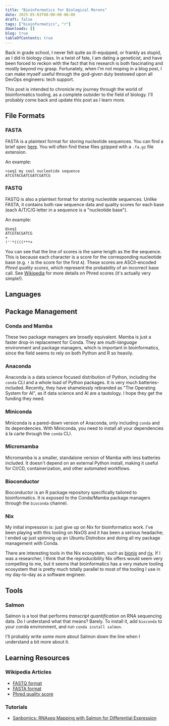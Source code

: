 ```yaml
---
title: "Bioinformatics for Biological Morons"
date: 2025-05-03T00:00:00-06:00
draft: false
tags: ["bioinformatics", "r"]
downloads: []
blog: true
tableOfContents: true
---
```


Back in grade school, I never felt quite as ill-equipped, or frankly as stupid, as I did in biology class. In a twist of fate, I am dating a geneticist, and have been forced to reckon with the fact that his research is both fascinating and mostly beyond my grasp. Fortunately, when I'm not moping in a blog post, I can make myself useful through the god-given duty bestowed upon all DevOps engineers: tech support.

This post is intended to chronicle my journey through the world of bioinformatics tooling, as a complete outsider to the field of biology. I'll probably come back and update this post as I learn more.

## File Formats

### FASTA

FASTA is a plaintext format for storing nucleotide sequences. You can find a brief spec [here](https://www.ncbi.nlm.nih.gov/genbank/fastaformat/). You will often find these files gzipped with a `.fa.gz` file extension.

An example:

```fasta
>seq1 my cool nucleotide sequence
ATCGTACGATCGATCGATCG
```

### FASTQ

FASTQ is also a plaintext format for storing nucleotide sequences. Unlike FASTA, it contains both raw sequence data and quality scores for each base (each A/T/C/G letter in a sequence is a "nucleotide base").

An example:
```fastq
@seq1
ATCGTACGATCG
+
!''*((((***+
```

You can see that the line of scores is the same length as the the sequence. This is because each character is a score for the corresponding nucleotide base (e.g. `!` is the score for the first `A`). These scores are ASCII-encoded _Phred quality scores_, which represent the probability of an incorrect base call. See [Wikipedia](https://en.wikipedia.org/wiki/Phred_quality_score) for more details on Phred scores (it's actually very simple!).

## Languages

## Package Management

### Conda and Mamba

These two package managers are broadly equivalent. Mamba is just a faster drop-in replacement for Conda. They are _multi-language_ environment and package managers, which is important in bioinformatics, since the field seems to rely on both Python and R so heavily.

### Anaconda

Anaconda is a data science focused distribution of Python, including the `conda` CLI and a whole load of Python packages. It is very much batteries-included. Recently, they have shamelessly rebranded as "The Operating System for AI", as if data science and AI are a tautology. I hope they get the funding they need.

### Miniconda

Miniconda is a pared-down version of Anaconda, only including `conda` and its dependencies. With Miniconda, you need to install all your dependencies à la carte through the `conda` CLI.

### Micromamba

Micromamba is a smaller, standalone version of Mamba with less batteries included. It doesn't depend on an external Python install, making it useful for CI/CD, containerization, and other automated workflows.

### Bioconductor

Bioconductor is an R package repository specifically tailored to bioinformatics. It is exposed to the Conda/Mamba package managers through the `bioconda` channel.

### Nix

My initial impression is: just give up on Nix for bioinformatics work. I've been playing with this tooling on NixOS and it has been a serious headache; I ended up just spinning up an Ubuntu Distrobox and doing all my package management with Conda.

There are interesting tools in the Nix ecosystem, such as [bionix](https://github.com/PapenfussLab/bionix) and [rix](https://github.com/ropensci/rix). If I was a researcher, I think that the reproducibility Nix offers would seem very compelling to me, but it seems that bioinformatics has a very mature tooling ecosystem that is pretty much totally parallel to most of the tooling I use in my day-to-day as a software engineer.

## Tools

### Salmon

Salmon is a tool that performs _transcript quantification_ on RNA sequencing data. Do I understand what that means? Barely. To install it, add `bioconda` to your conda environment, and run `conda install salmon`.

I'll probably write some more about Salmon down the line when I understand a bit more about it.

## Learning Resources

### Wikipedia Articles

- [FASTQ format](https://en.wikipedia.org/wiki/FASTQ_format)
- [FASTA format](https://en.wikipedia.org/wiki/FASTA_format)
- [Phred quality score](https://en.wikipedia.org/wiki/Phred_quality_score)

### Tutorials

- [Sanbomics: RNAseq Mapping with Salmon for Differential Expression](https://www.youtube.com/watch?v=hJB7cHfmppc)
